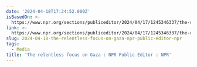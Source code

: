 ```yaml
---
date: '2024-04-18T17:24:52.000Z'
isBasedOn: >-
  https://www.npr.org/sections/publiceditor/2024/04/17/1245346337/the-relentless-focus-on-gaza
link: >-
  https://www.npr.org/sections/publiceditor/2024/04/17/1245346337/the-relentless-focus-on-gaza
slug: 2024-04-18-the-relentless-focus-on-gaza-npr-public-editor-npr
tags:
  - Media
title: 'The relentless focus on Gaza : NPR Public Editor : NPR'
---
```


